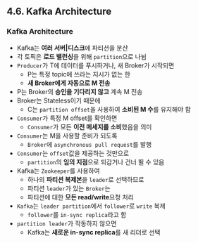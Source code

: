 ## 4.6. Kafka Architecture

### Kafka Architecture
- Kafka는 **여러 서버|디스크**에 파티션을 분산
- 각 토픽은 **로드 밸런싱**을 위해 `partition`으로 나뉨
- `Producer`가 T에 데이터를 푸시하거나, 새 Broker가 시작되면
  - P는 특정 topic에 쓰라는 지시가 없는 한
  - **새 Broker에게 자동으로 M 전송**
- P는 Broker의 **승인을 기다리지 않고** 계속 M 전송
- Broker는 Stateless이기 때문에
  - C는 `partition offset`을 사용하여 **소비된 M 수**를 유지해야 함
- `Consumer`가 특정 M offset를 확인하면
  - `Consumer`가 모든 **이전 메세지를 소비**했음을 의미
- `Consumer`는 M을 사용할 준비가 되도록
  - `Broker`에 `asynchronous pull request`를 발행
- `Consumer`는 `offset`값을 제공하는 것만으로
  - `partition`의 **임의 지점**으로 되감거나 건너 뛸 수 있음
-  Kafka는 `Zookeeper`를 사용하여
   - 하나의 **파티션 복제본**을 `leader`로 선택하므로
   - 파티션 `leader`가 있는 `Broker`는
   - 파티션에 대한 **모든 read/write**요청 처리
- `Kafka`는 `leader partition`에서 `follower`로 `write` 복제
  - `follower`를 `in-sync replica`라고 함
- `partition leader`가 작동하지 않으면
  - Kafka는 **새로운 in-sync replica**를 새 리더로 선택